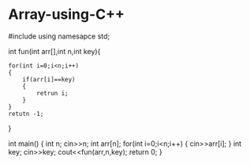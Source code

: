 # Array-using-C++
#include<iostream>
using namesapce std;

int fun(int arr[],int n,int key){


	for(int i=0;i<n;i++)
	{
		if(arr[i]==key)
		{
			retrun i;
		}
	}
	retutn -1;
}

int main()
{
	int n;
	cin>>n;
	int arr[n];
	for(int i=0;i<n;i++)
	{
		cin>>arr[i];
	}
	int key;
	cin>>key;
	cout<<fun(arr,n,key);
	return 0;
}
